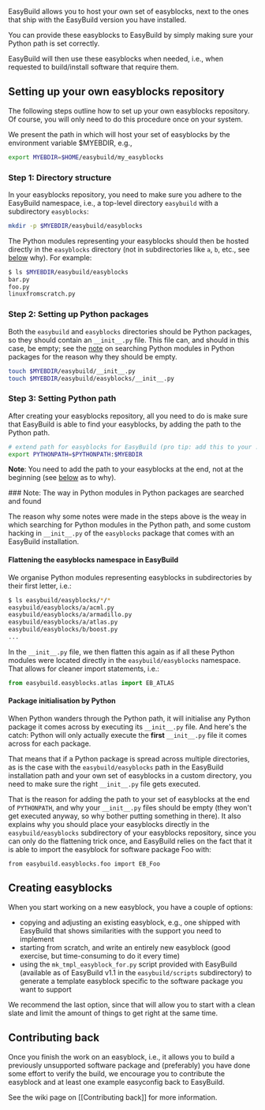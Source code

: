 EasyBuild allows you to host your own set of easyblocks, next to the ones that ship with the
EasyBuild version you have installed.

You can provide these easyblocks to EasyBuild by simply making sure your Python path is set correctly.

EasyBuild will then use these easyblocks when needed, i.e., when requested to build/install software that require them.


## Setting up your own easyblocks repository

The following steps outline how to set up your own easyblocks repository. Of course, you will only need to do this procedure
once on your system.

We present the path in which will host your set of easyblocks by the environment variable $MYEBDIR, e.g.,

```bash
export MYEBDIR=$HOME/easybuild/my_easyblocks
```


### Step 1: Directory structure

In your easyblocks repository, you need to make sure you adhere to the EasyBuild namespace, i.e.,
a top-level directory `easybuild` with a subdirectory `easyblocks`:

```bash
mkdir -p $MYEBDIR/easybuild/easyblocks
```

The Python modules representing your easyblocks should then be hosted directly in the `easyblocks`
directory (not in subdirectories like `a`, `b`, etc., see [below](#searching) why). For example:

```bash
$ ls $MYEBDIR/easybuild/easyblocks
bar.py
foo.py
linuxfromscratch.py
```

### Step 2: Setting up Python packages

Both the `easybuild` and `easyblocks` directories should be Python packages, so they should contain
an `__init__.py` file. This file can, and should in this case, be empty; see the [note](#searching) on searching
Python modules in Python packages for the reason why they should be empty.

```bash
touch $MYEBDIR/easybuild/__init__.py
touch $MYEBDIR/easybuild/easyblocks/__init__.py
```


### Step 3: Setting Python path

After creating your easyblocks repository, all you need to do is make sure that EasyBuild is able
to find your easyblocks, by adding the path to the Python path.

```bash
# extend path for easyblocks for EasyBuild (pro tip: add this to your .bashrc)
export PYTHONPATH=$PYTHONPATH:$MYEBDIR
```

**Note**: You need to add the path to your easyblocks at the end, not at the beginning (see
[below](#searching) as to why).


<a name="wiki-searching">
### Note: The way in Python modules in Python packages are searched and found

The reason why some notes were made in the steps above is the weay in which searching for Python modules
in the Python path, and some custom hacking in `__init__.py` of the `easyblocks` package that comes
with an EasyBuild installation.


#### Flattening the easyblocks namespace in EasyBuild

We organise Python modules representing easyblocks in subdirectories by their first letter, i.e.:

```bash
$ ls easybuild/easyblocks/*/*
easybuild/easyblocks/a/acml.py
easybuild/easyblocks/a/armadillo.py
easybuild/easyblocks/a/atlas.py
easybuild/easyblocks/b/boost.py
...
```

In the `__init__.py` file, we then flatten this again as if all these Python modules were located directly
in the `easybuild/easyblocks` namespace. That allows for cleaner import statements, i.e.:

```python
from easybuild.easyblocks.atlas import EB_ATLAS
```


#### Package initialisation by Python

When Python wanders through the Python path, it will initialise any Python package it comes across by
executing its `__init__.py` file. And here's the catch: Python will only actually execute the **first** `__init__.py`
file it comes across for each package.

That means that if a Python package is spread across multiple directories, as is the case with the
`easybuild/easyblocks` path in the EasyBuild installation path and your own set of easyblocks in a custom directory,
you need to make sure the right `__init__.py` file gets executed. 

That is the reason for adding the path to your set of easyblocks at the end of `PYTHONPATH`, and why your `__init__.py`
files should be empty (they won't get executed anyway, so why bother putting something in there). It also explains why
you should place your easyblocks directly in the `easybuild/easyblocks` subdirectory of your easyblocks repository,
since you can only do the flattening trick once, and EasyBuild relies on the fact that it is able to import the easyblock
for software package Foo with:

```
from easybuild.easyblocks.foo import EB_Foo
```


## Creating easyblocks

When you start working on a new easyblock, you have a couple of options:

* copying and adjusting an existing easyblock, e.g., one shipped with EasyBuild that shows similarities with the support you need
to implement
* starting from scratch, and write an entirely new easyblock (good exercise, but time-consuming to do it every time)
* using the ```mk_tmpl_easyblock_for.py``` script provided with EasyBuild (available as of EasyBuild v1.1 in the
`easybuild/scripts` subdirectory) to generate a template easyblock specific to the software package you want to support

We recommend the last option, since that will allow you to start with a clean slate and limit the amount of things to
get right at the same time.


## Contributing back

Once you finish the work on an easyblock, i.e., it allows you to build a previously unsupported software package and
(preferably) you have done some effort to verify the build, we encourage you to contribute the easyblock and at least one
example easyconfig back to EasyBuild. 

See the wiki page on [[Contributing back]] for more information.

